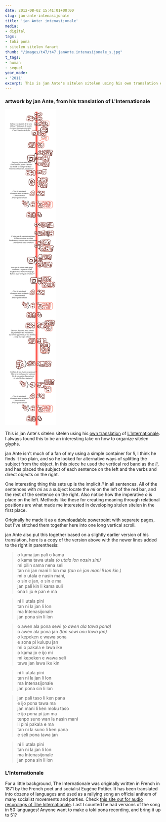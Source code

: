 ```yaml
---
date: 2012-08-02 15:41:01+00:00
slug: jan-ante-intenasijonale
title: 'jan Ante: intenasijonale'
media:
- digital
tags:
- toki pona
- sitelen sitelen fanart
thumb: "/images/t47/t47.janAnte.intenasijonale_s.jpg"
t_tags:
- human
- sequel
year_made:
- '2011'
excerpt: This is jan Ante's sitelen sitelen using his own translation of L'Internationale. He has his own take on how <em>li</em> could be used as a red band right down the middle of the image, separating the subject from the rest of the sentence. 
---
```


### artwork by jan Ante, from his translation of **L'Internationale**

![Intenasijonale pi jan Ante](/images/t47/t47.janAnte.intenasijonale_l.jpg)

This is jan Ante's sitelen sitelen using his [own translation](http://forums.tokipona.org/viewtopic.php?f=5&t=1172&p=11224&hilit=intenasijonale#p11224) of [L'Internationale](http://en.wikipedia.org/wiki/The_Internationale).  I always found this to be an interesting take on how to organize sitelen glyphs.

jan Ante isn't much of a fan of my using a simple container for _li_, I think he finds it too plain, and so he looked for alternative ways of splitting the subject from the object.  In this piece he used the vertical red band as the _li_, and has placed the subject of each sentence on the left and the verbs and direct objects on the right.

One interesting thing this sets up is the implicit _li_ in all sentences.  All of the sentences with _mi_ as a subject locate the _mi_ on the left of the red bar, and the rest of the sentence on the right.  Also notice how the imperative _o_ is place on the left.  Methods like these for creating meaning through relational positions are what made me interested in developing sitelen sitelen in the first place.

Originally he made it as a [downloadable powerpoint](http://dro.newmail.ru/intenasijonale.ppt) with separate pages, but I've stitched them together here into one long vertical scroll.

jan Ante also put this together based on a slightly earlier version of his translation, here is a copy of the version above with the newer lines added to the right in parenthesis:

>o kama jan pali o kama  
o kama tawa utala _(o utala lon nasin sin!)_  
mi pilin sama nena seli  
tan ni: jan mani li lon ma _(tan ni: jan mani li lon kin.)_  
mi o utala e nasin mani,  
o sin e jan, o sin e ma  
jan pali kin li kama suli  
ona li jo e pan e ma

>ni li utala pini  
tan ni la jan li lon  
ma Intenasijonale  
jan pona sin li lon

>o awen ala pona sewi _(o awen ala tawa pona)_  
o awen ala pona jan _(tan sewi anu lawa jan)_  
o kepeken e wawa sona  
e sona pi kulupu jan  
mi o pakala e lawa ike  
o kama jo e ijo mi  
mi kepeken e wawa seli  
tawa jan lawa ike kin

>ni li utala pini  
tan ni la jan li lon  
ma Intenasijonale  
jan pona sin li lon

>jan pali taso li ken pana  
e ijo pona tawa ma  
jan mani li ken moku taso  
e ijo pona pi jan ma  
tenpo suno wan la nasin mani  
li pini pakala e ma  
tan ni la suno li ken pana  
e seli pona tawa jan

>ni li utala pini  
tan ni la jan li lon  
ma Intenasijonale  
jan pona sin li lon


### L'Internationale

For a little background, The Internationale was originally written in French in 1871 by the French poet and socialist Eugène Pottier. It has been translated into dozens of languages and used as a rallying song an official anthem of many socialist movements and parties. Check [this site out for audio recordings of The Internationale](http://www.hymn.ru/internationale/index-en.html). Last I counted he had versions of the song in 50 languages!  Anyone want to make a toki pona recording, and bring it up to 51?



